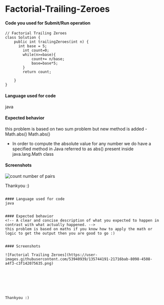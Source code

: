 # Factorial-Trailing-Zeroes

<!--
Note - Any content mention below in `<!-- ->` blocks are just comments
to help you fill-up the issue. It won't be visible in the actual issue after
you click on submit.
-->



#### Code you used for Submit/Run operation


```
// Factorial Trailing Zeroes
class Solution {
    public int trailingZeroes(int n) {
      int base = 5;
        int count=0;
        while(n>=base){
            count+= n/base;
            base=base*5;
        }
        return count;
        
    }
}
```

#### Language used for code
java 


#### Expected behavior
<!-- A clear and concise description of what you expected to happen in
contrast with what actually happened. -->
this problem is based on two sum problem but new method is added - Math.abs()
Math.abs()
- In order to compute the absolute value for any number we do have a specified method in Java referred to as abs() present inside java.lang.Math class


#### Screenshots

![count number of pairs](https://user-images.githubusercontent.com/53940939/135705418-3f7bcb40-ef0f-4979-b4ba-023a5980ac36.png)






Thankyou :)
```

#### Language used for code
java 


#### Expected behavior
<!-- A clear and concise description of what you expected to happen in
contrast with what actually happened. -->
this problem is based on maths if you know how to apply the math or logic to get the output then you are good to go :)


#### Screenshots

![Factorial Trailing Zeroes](https://user-images.githubusercontent.com/53940939/135744191-21716bab-8098-4508-a4f3-c3f142075635.png)







Thankyou :)
